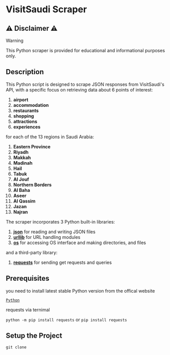 # VisitSaudi Scraper

## :warning: Disclaimer :warning:
> [!WARNING]
> This Python scraper is provided for educational and informational purposes only.

## Description
This Python script is designed to scrape JSON responses from VisitSaudi's API, with a specific focus on retrieving data about 6 points of interest:

1. __airport__
1. __accommodation__
1. __restaurants__
1. __shopping__
1. __attractions__
1. __experiences__

for each of the 13 regions in Saudi Arabia:
1. __Eastern Province__
1. __Riyadh__
1. __Makkah__
1. __Madinah__
1. __Hail__
1. __Tabuk__
1. __Al Jouf__
1. __Northern Borders__
1. __Al Baha__
1. __Aseer__
1. __Al Qassim__
1. __Jazan__
1. __Najran__

The scraper incorporates 3 Python built-in libraries: 
1. [__json__](https://docs.python.org/3/library/json.html) for reading and writing JSON files
1. [__urllib__](https://docs.python.org/3/library/urllib.html) for URL handling modules
1. [__os__](https://docs.python.org/3/library/os.html) for accessing OS interface and making directories, and files

and a third-party library:
1. [__requests__](https://requests.readthedocs.io/en/latest/) for sending get requests and queries

## Prerequisites
you need to install latest stable Python version from the offical website

[```Python```](https://www.python.org/downloads/)

requests via ternimal

```python -m pip install requests``` 
or 
```pip install requests```

## Setup the Project
```git clone``` 
